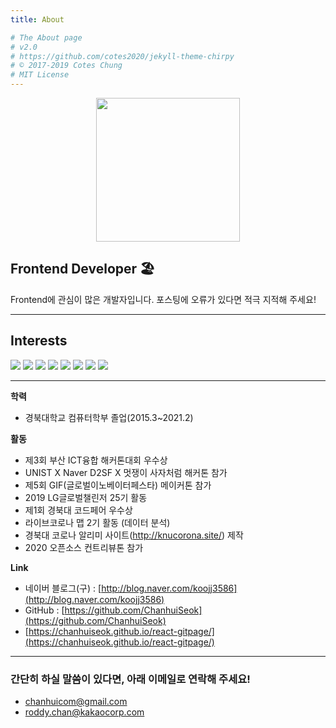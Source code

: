 ```yaml
---
title: About

# The About page
# v2.0
# https://github.com/cotes2020/jekyll-theme-chirpy
# © 2017-2019 Cotes Chung
# MIT License
---
```


<p align="center">
<img src="https://user-images.githubusercontent.com/45116772/114479865-4be1eb80-9c3c-11eb-8d11-fcf32417f7cf.png" width="230">
</p>

## **Frontend Developer** 🏖️ 
Frontend에 관심이 많은 개발자입니다.
포스팅에 오류가 있다면 적극 지적해 주세요!

---

## **Interests**
<img src="https://img.shields.io/badge/JavaScript-ED9517?style=flat-square&logo=javascript&logoColor=white"/>
<img src="https://img.shields.io/badge/React-3B91C5?style=flat-square&logo=React&logoColor=white"/>
<img src="https://img.shields.io/badge/GraphQL-E10098?style=flat-square&logo=graphql&logoColor=white"/>
<img src="https://img.shields.io/badge/Apollo Client-525fbf?style=flat-square&logo=apollo graphql&logoColor=white"/>
<img src="https://img.shields.io/badge/C++-00599C?style=flat-square&logo=C%2B%2B&logoColor=white"/>
<img src="https://img.shields.io/badge/CSS-926DBB?style=flat-square&logo=CSS3&logoColor=white"/>
<img src="https://img.shields.io/badge/AWS-232F3E?style=flat-square&logo=amazon aws&logoColor=white"/>
<img src="https://img.shields.io/badge/Photoshop-2871BA?style=flat-square&logo=adobe photoshop&logoColor=white"/>

---
**학력**
* 경북대학교 컴퓨터학부 졸업(2015.3~2021.2)
 
**활동**
* 제3회 부산 ICT융합 해커톤대회 우수상
* UNIST X Naver D2SF X 멋쟁이 사자처럼 해커톤 참가
* 제5회 GIF(글로벌이노베이터페스타) 메이커톤 참가
* 2019 LG글로벌챌린저 25기 활동
* 제1회 경북대 코드페어 우수상
* 라이브코로나 맵 2기 활동 (데이터 분석)
* 경북대 코로나 알리미 사이트(http://knucorona.site/) 제작
* 2020 오픈소스 컨트리뷰톤 참가

**Link**

* 네이버 블로그(구) : [http://blog.naver.com/koojj3586](http://blog.naver.com/koojj3586)
* GitHub : [https://github.com/ChanhuiSeok](https://github.com/ChanhuiSeok)
* [https://chanhuiseok.github.io/react-gitpage/](https://chanhuiseok.github.io/react-gitpage/)

---

### 간단히 하실 말씀이 있다면, 아래 이메일로 연락해 주세요!

* chanhuicom@gmail.com
* roddy.chan@kakaocorp.com